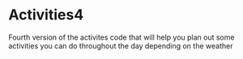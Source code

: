 # Activities4
Fourth version of the activites code that will help you plan out some activities you can do throughout the day depending on the weather
